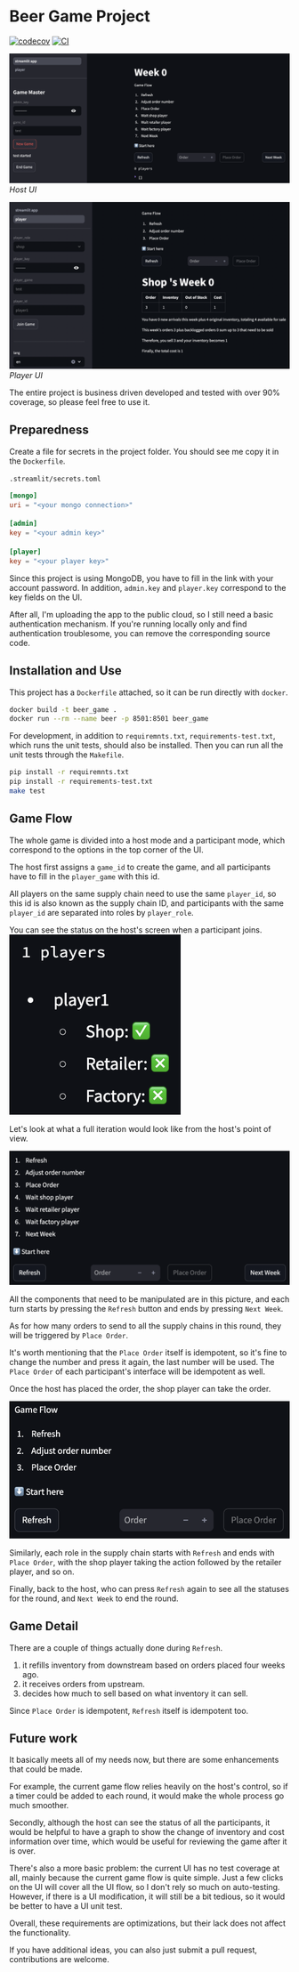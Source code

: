 # Beer Game Project

[![codecov](https://codecov.io/gh/wirelessr/beer_game/branch/main/graph/badge.svg?token=beer_game_token_here)](https://codecov.io/gh/wirelessr/beer_game)
[![CI](https://github.com/wirelessr/beer_game/actions/workflows/main.yml/badge.svg)](https://github.com/wirelessr/beer_game/actions/workflows/main.yml)

![Host UI](docs/host_ui.png)
*Host UI*
  
  
  
  
![Player UI](docs/player_ui.png)
*Player UI*




The entire project is business driven developed and tested with over 90% coverage, so please feel free to use it.

## Preparedness

Create a file for secrets in the project folder. You should see me copy it in the `Dockerfile`.

`.streamlit/secrets.toml`

```toml
[mongo]
uri = "<your mongo connection>"

[admin]
key = "<your admin key>"

[player]
key = "<your player key>"
```

Since this project is using MongoDB, you have to fill in the link with your account password. In addition, `admin.key` and `player.key` correspond to the key fields on the UI.

After all, I'm uploading the app to the public cloud, so I still need a basic authentication mechanism. If you're running locally only and find authentication troublesome, you can remove the corresponding source code.

## Installation and Use

This project has a `Dockerfile` attached, so it can be run directly with `docker`.

```bash
docker build -t beer_game .
docker run --rm --name beer -p 8501:8501 beer_game
```

For development, in addition to `requiremnts.txt`, `requirements-test.txt`, which runs the unit tests, should also be installed. Then you can run all the unit tests through the `Makefile`.

```bash
pip install -r requiremnts.txt
pip install -r requirements-test.txt
make test
```

## Game Flow

The whole game is divided into a host mode and a participant mode, which correspond to the options in the top corner of the UI.

The host first assigns a `game_id` to create the game, and all participants have to fill in the `player_game` with this id.

All players on the same supply chain need to use the same `player_id`, so this id is also known as the supply chain ID, and participants with the same `player_id` are separated into roles by `player_role`.

You can see the status on the host's screen when a participant joins.
![image](docs/join_stat.png)




Let's look at what a full iteration would look like from the host's point of view.

![image](docs/host_flow.png)




All the components that need to be manipulated are in this picture, and each turn starts by pressing the `Refresh` button and ends by pressing `Next Week`.

As for how many orders to send to all the supply chains in this round, they will be triggered by `Place Order`.

It's worth mentioning that the `Place Order` itself is idempotent, so it's fine to change the number and press it again, the last number will be used. The `Place Order` of each participant's interface will be idempotent as well.

Once the host has placed the order, the shop player can take the order.

![image](docs/player_flow.png)




Similarly, each role in the supply chain starts with `Refresh` and ends with `Place Order`, with the shop player taking the action followed by the retailer player, and so on.

Finally, back to the host, who can press `Refresh` again to see all the statuses for the round, and `Next Week` to end the round.

## Game Detail

There are a couple of things actually done during `Refresh`. 

1. it refills inventory from downstream based on orders placed four weeks ago. 
2. it receives orders from upstream.
3. decides how much to sell based on what inventory it can sell.

Since `Place Order` is idempotent, `Refresh` itself is idempotent too.

## Future work

It basically meets all of my needs now, but there are some enhancements that could be made.

For example, the current game flow relies heavily on the host's control, so if a timer could be added to each round, it would make the whole process go much smoother.

Secondly, although the host can see the status of all the participants, it would be helpful to have a graph to show the change of inventory and cost information over time, which would be useful for reviewing the game after it is over.

There's also a more basic problem: the current UI has no test coverage at all, mainly because the current game flow is quite simple. Just a few clicks on the UI will cover all the UI flow, so I don't rely so much on auto-testing. However, if there is a UI modification, it will still be a bit tedious, so it would be better to have a UI unit test.

Overall, these requirements are optimizations, but their lack does not affect the functionality.

If you have additional ideas, you can also just submit a pull request, contributions are welcome.
